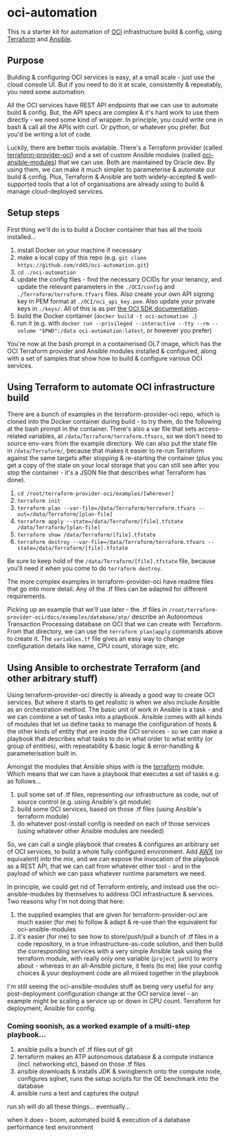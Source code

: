 # oci-automation
This is a starter kit for automation of [OCI](https://cloud.oracle.com/cloud-infrastructure) infrastructure build & config, using [Terraform](https://www.terraform.io/) and [Ansible](https://www.ansible.com/).

## Purpose
Building & configuring OCI services is easy, at a small scale - just use the cloud console UI. But if you need to do it at scale, consistently & repeatably, you need some automation. 

All the OCI services have REST API endpoints that we can use to automate build & config. But, the API specs are complex & it's hard work to use them directly - we need some kind of wrapper. In principle, you could write one in bash & call all the APIs with curl. Or python, or whatever you prefer. But you'd be writing a lot of code.

Luckily, there are better tools available. There's a Terraform provider (called [terraform-provider-oci](https://github.com/terraform-providers/terraform-provider-oci)) and a set of custom Ansible modules (called [oci-ansible-modules](https://github.com/oracle/oci-ansible-modules)) that we can use. Both are maintained by Oracle dev. By using them, we can make it much simpler to parameterise & automate our build & config. Plus, Terraform & Ansible are both widely-accepted & well-supported tools that a lot of organisations are already using to build & manage cloud-deployed services.

## Setup steps
First thing we'll do is to build a Docker container that has all the tools installed...
1. install Docker on your machine if necessary
2. make a local copy of this repo (e.g. `git clone https://github.com/rd45/oci-automation.git`)
3. `cd ./oci-automation`
4. update the config files - find the necessary OCIDs for your tenancy, and update the relevant parameters in the `./OCI/config` and `./Terraform/terraform.tfvars` files. Also create your own API signing key in PEM format at `./OCI/oci_api_key.pem`. Also update your private keys in `./keys/`. All of this is as per [the OCI SDK documentation](https://docs.cloud.oracle.com/iaas/Content/API/Concepts/apisigningkey.htm).
5. build the Docker container (`docker build -t oci-automation .`)
6. run it (e.g. with `docker run --privileged --interactive --tty --rm --volume "$PWD":/data oci-automation:latest`, or however you prefer) 

You're now at the bash prompt in a containerised OL7 image, which has the OCI Terraform provider and Ansible modules installed & configured, along with a set of samples that show how to build & configure various OCI services.

## Using Terraform to automate OCI infrastructure build
There are a bunch of examples in the terraform-provider-oci repo, which is cloned into the Docker container during build - to try them, do the following at the bash prompt in the container. There's also a var file that sets access-related variables, at `/data/Terraform/terraform.tfvars`, so we don't need to source env-vars from the example directory. We can also put the state file in `/data/Terraform/`, because that makes it easier to re-run Terraform against the same targets after stopping & re-starting the container (plus you get a copy of the state on your local storage that you can still see after you stop the container - it's a JSON file that describes what Terraform has done).

1. `cd /root/terraform-provider-oci/examples/[wherever]`
2. `terraform init`
3. `terraform plan --var-file=/data/Terraform/terraform.tfvars --out=/data/Terraform/[plan-file]`
4. `terraform apply --state=/data/Terraform/[file].tfstate /data/Terraform/[plan-file]`
5. `terraform show /data/Terraform/[file].tfstate`
6. `terraform destroy --var-file=/data/Terraform/terraform.tfvars --state=/data/Terraform/[file].tfstate`
  
Be sure to keep hold of the `/data/Terraform/[file].tfstate` file, because you'll need it when you come to do `terraform destroy`.

The more complex examples in terraform-provider-oci have readme files that go into more detail. Any of the .tf files can be adapted for different requirements.

Picking up an example that we'll use later - the .tf files in `/root/terraform-provider-oci/docs/examples/database/atp/` describe an Autonomous Transaction Processing database on OCI that we can create with Terraform. From that directory, we can use the `terraform plan|apply` commands above to create it. The `variables.tf` file gives an easy way to change configuration details like name, CPU count, storage size, etc.

## Using Ansible to orchestrate Terraform (and other arbitrary stuff)
Using terraform-provider-oci directly is already a good way to create OCI services. But where it starts to get realistic is when we also include Ansible as an orchestration method. The basic unit of work in Ansible is a task - and we can combine a set of tasks into a playbook. Ansible comes with all kinds of modules that let us define tasks to manage the configuration of hosts & the other kinds of entity that are inside the OCI services - so we can make a playbook that describes what tasks to do in what order to what entity (or group of entities), with repeatability & basic logic & error-handling & parameterisation built in. 

Amongst the modules that Ansible ships with is the [terraform](https://docs.ansible.com/ansible/devel/modules/terraform_module.html) module. Which means that we can have a playbook that executes a set of tasks e.g. as follows...
1. pull some set of .tf files, representing our infrastructure as code, out of source control (e.g. using Ansible's git module)
2. build some OCI services, based on those .tf files (using Ansible's terraform module)
3. do whatever post-install config is needed on each of those services (using whatever other Ansible modules are needed)

So, we can call a single playbook that creates & configures an arbitrary set of OCI services, to build a whole fully configured environment. Add [AWX](https://github.com/ansible/awx/blob/devel/README.md) (or equivalent) into the mix, and we can expose the invocation of the playbook as a REST API, that we can call from whatever other tool - and in the payload of which we can pass whatever runtime parameters we need.

In principle, we could get rid of Terraform entirely, and instead use the oci-ansible-modules by themselves to address OCI infrastructure & services. Two reasons why I'm not doing that here:
1. the supplied examples that are given for terraform-provider-oci are much easier (for me) to follow & adapt & re-use than the equivalent for oci-ansible-modules
2. it's easier (for me) to see how to store/push/pull a bunch of .tf files in a code repository, in a true infrastructure-as-code solution, and then build the corresponding services with a very simple Ansible task using the terraform module, with really only one variable (`project_path`) to worry about - whereas in an all-Ansible picture, it feels (to me) like your config choices & your deployment code are all mixed together in the playbook

I'm still seeing the oci-ansible-modules stuff as being very useful for any post-deployment configuration change at the OCI service level - an example might be scaling a service up or down in CPU count. Terraform for deployment, Ansible for config.

### Coming soonish, as a worked example of a multi-step playbook...
1. ansible pulls a bunch of .tf files out of git
2. terraform makes an ATP autonomous database & a compute instance (incl. networking etc), based on those .tf files
3. ansible downloads & installs JDK & swingbench onto the compute node, configures sqlnet, runs the setup scripts for the OE benchmark into the database
4. ansible runs a test and captures the output

run.sh will do all these things... eventually...

when it does - boom, automated build & execution of a database performance test environment
